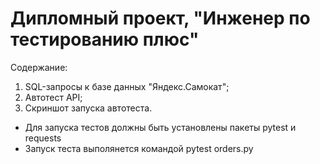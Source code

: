 ﻿# Дипломный проект, "Инженер по тестированию плюс"
Содержание:
1. SQL-запросы к базе данных "Яндекс.Самокат";
2. Автотест API;
3. Скриншот запуска автотеста.


- Для запуска тестов должны быть установлены пакеты pytest и requests
- Запуск теста выполянется командой pytest orders.py